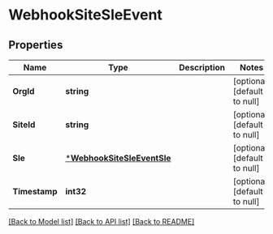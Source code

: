 # WebhookSiteSleEvent

## Properties
Name | Type | Description | Notes
------------ | ------------- | ------------- | -------------
**OrgId** | **string** |  | [optional] [default to null]
**SiteId** | **string** |  | [optional] [default to null]
**Sle** | [***WebhookSiteSleEventSle**](webhook_site_sle_event_sle.md) |  | [optional] [default to null]
**Timestamp** | **int32** |  | [optional] [default to null]

[[Back to Model list]](../README.md#documentation-for-models) [[Back to API list]](../README.md#documentation-for-api-endpoints) [[Back to README]](../README.md)

